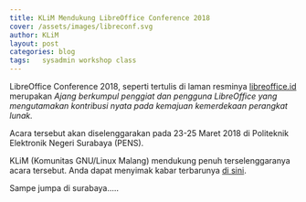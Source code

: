 ```yaml
---
title: KLiM Mendukung LibreOffice Conference 2018
cover: /assets/images/libreconf.svg
author: KLiM
layout: post
categories: blog
tags:	sysadmin workshop class
---
```


LibreOffice Conference 2018, seperti tertulis di laman resminya [libreoffice.id](https://libreoffice.id) merupakan *Ajang berkumpul penggiat dan pengguna LibreOffice yang mengutamakan kontribusi nyata pada kemajuan kemerdekaan perangkat lunak.*

Acara tersebut akan diselenggarakan pada 23-25 Maret 2018 di Politeknik Elektronik Negeri Surabaya (PENS). 

KLiM (Komunitas GNU/Linux Malang) mendukung penuh terselenggaranya acara tersebut. Anda dapat menyimak kabar terbarunya [di sini](https://kabarlinux.id/?s=libreoffice). 

Sampe jumpa di surabaya.....
